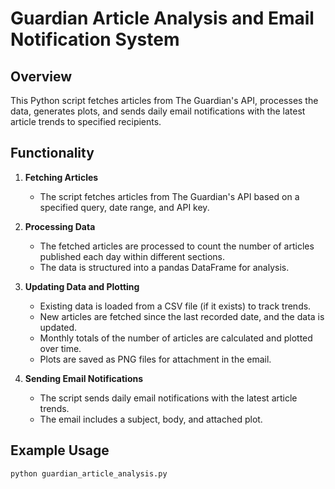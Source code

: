 # Guardian Article Analysis and Email Notification System

## Overview
This Python script fetches articles from The Guardian's API, processes the data, generates plots, and sends daily email notifications with the latest article trends to specified recipients.

## Functionality
1. **Fetching Articles**
   - The script fetches articles from The Guardian's API based on a specified query, date range, and API key.

2. **Processing Data**
   - The fetched articles are processed to count the number of articles published each day within different sections.
   - The data is structured into a pandas DataFrame for analysis.

3. **Updating Data and Plotting**
   - Existing data is loaded from a CSV file (if it exists) to track trends.
   - New articles are fetched since the last recorded date, and the data is updated.
   - Monthly totals of the number of articles are calculated and plotted over time.
   - Plots are saved as PNG files for attachment in the email.

4. **Sending Email Notifications**
   - The script sends daily email notifications with the latest article trends.
   - The email includes a subject, body, and attached plot.

## Example Usage
```bash
python guardian_article_analysis.py
